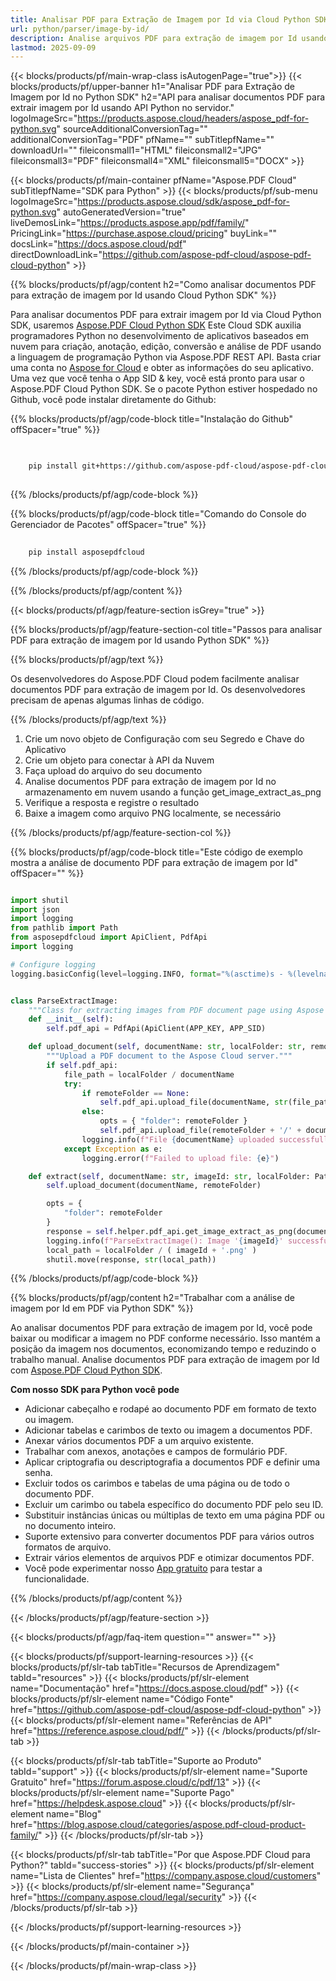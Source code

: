 ```yaml
---
title: Analisar PDF para Extração de Imagem por Id via Cloud Python SDK
url: python/parser/image-by-id/
description: Analise arquivos PDF para extração de imagem por Id usando Aspose.PDF Cloud SDK para Python. Melhore a descobribilidade e indexação.
lastmod: 2025-09-09
---
```


{{< blocks/products/pf/main-wrap-class isAutogenPage="true">}}
{{< blocks/products/pf/upper-banner h1="Analisar PDF para Extração de Imagem por Id no Python SDK" h2="API para analisar documentos PDF para extrair imagem por Id usando API Python no servidor." logoImageSrc="https://products.aspose.cloud/headers/aspose_pdf-for-python.svg" sourceAdditionalConversionTag="" additionalConversionTag="PDF" pfName="" subTitlepfName="" downloadUrl="" fileiconsmall1="HTML" fileiconsmall2="JPG" fileiconsmall3="PDF" fileiconsmall4="XML" fileiconsmall5="DOCX" >}}

{{< blocks/products/pf/main-container pfName="Aspose.PDF Cloud" subTitlepfName="SDK para Python" >}}
{{< blocks/products/pf/sub-menu logoImageSrc="https://products.aspose.cloud/sdk/aspose_pdf-for-python.svg"
autoGeneratedVersion="true"
liveDemosLink="https://products.aspose.app/pdf/family/" PricingLink="https://purchase.aspose.cloud/pricing" buyLink="" docsLink="https://docs.aspose.cloud/pdf"  directDownloadLink="https://github.com/aspose-pdf-cloud/aspose-pdf-cloud-python" >}}

{{% blocks/products/pf/agp/content h2="Como analisar documentos PDF para extração de imagem por Id usando Cloud Python SDK" %}}

Para analisar documentos PDF para extrair imagem por Id via Cloud Python SDK, usaremos
[Aspose.PDF Cloud Python SDK](https://products.aspose.cloud/pdf/python/)
Este Cloud SDK auxilia programadores Python no desenvolvimento de aplicativos baseados em nuvem para criação, anotação, edição, conversão e análise de PDF usando a linguagem de programação Python via Aspose.PDF REST API. Basta criar uma conta no [Aspose for Cloud](https://dashboard.aspose.cloud/#/apps) e obter as informações do seu aplicativo. Uma vez que você tenha o App SID & key, você está pronto para usar o Aspose.PDF Cloud Python SDK. Se o pacote Python estiver hospedado no Github, você pode instalar diretamente do Github:

{{% blocks/products/pf/agp/code-block title="Instalação do Github" offSpacer="true" %}}

```bash

     
    pip install git+https://github.com/aspose-pdf-cloud/aspose-pdf-cloud-python.git
     

```

{{% /blocks/products/pf/agp/code-block %}}

{{% blocks/products/pf/agp/code-block title="Comando do Console do Gerenciador de Pacotes" offSpacer="true" %}}

```bash
     
    pip install asposepdfcloud

```

{{% /blocks/products/pf/agp/code-block %}}

{{% /blocks/products/pf/agp/content %}}

{{< blocks/products/pf/agp/feature-section isGrey="true" >}}

{{% blocks/products/pf/agp/feature-section-col title="Passos para analisar PDF para extração de imagem por Id usando Python SDK" %}}

{{% blocks/products/pf/agp/text %}}

Os desenvolvedores do Aspose.PDF Cloud podem facilmente analisar documentos PDF para extração de imagem por Id. Os desenvolvedores precisam de apenas algumas linhas de código.

{{% /blocks/products/pf/agp/text %}}

1. Crie um novo objeto de Configuração com seu Segredo e Chave do Aplicativo
1. Crie um objeto para conectar à API da Nuvem
1. Faça upload do arquivo do seu documento
1. Analise documentos PDF para extração de imagem por Id no armazenamento em nuvem usando a função get_image_extract_as_png
1. Verifique a resposta e registre o resultado
1. Baixe a imagem como arquivo PNG localmente, se necessário

{{% /blocks/products/pf/agp/feature-section-col %}}

{{% blocks/products/pf/agp/code-block title="Este código de exemplo mostra a análise de documento PDF para extração de imagem por Id" offSpacer="" %}}

```python

import shutil
import json
import logging
from pathlib import Path
from asposepdfcloud import ApiClient, PdfApi
import logging

# Configure logging
logging.basicConfig(level=logging.INFO, format="%(asctime)s - %(levelname)s - %(message)s")


class ParseExtractImage:
    """Class for extracting images from PDF document page using Aspose PDF Cloud API."""
    def __init__(self):
        self.pdf_api = PdfApi(ApiClient(APP_KEY, APP_SID)

    def upload_document(self, documentName: str, localFolder: str, remoteFolder: str):
        """Upload a PDF document to the Aspose Cloud server."""
        if self.pdf_api:
            file_path = localFolder / documentName
            try:
                if remoteFolder == None:
                    self.pdf_api.upload_file(documentName, str(file_path))
                else:
                    opts = { "folder": remoteFolder }
                    self.pdf_api.upload_file(remoteFolder + '/' + documentName, file_path)
                logging.info(f"File {documentName} uploaded successfully.")
            except Exception as e:
                logging.error(f"Failed to upload file: {e}")

    def extract(self, documentName: str, imageId: str, localFolder: Path, remoteFolder: Path):
        self.upload_document(documentName, remoteFolder)

        opts = {
            "folder": remoteFolder
        }
        response = self.helper.pdf_api.get_image_extract_as_png(documentName, imageId, **opts)
        logging.info(f"ParseExtractImage(): Image '{imageId}' successfully extracted from the document '{documentName}'.")
        local_path = localFolder / ( imageId + '.png' )
        shutil.move(response, str(local_path))

```

{{% /blocks/products/pf/agp/code-block %}}

{{% blocks/products/pf/agp/content h2="Trabalhar com a análise de imagem por Id em PDF via Python SDK" %}}

Ao analisar documentos PDF para extração de imagem por Id, você pode baixar ou modificar a imagem no PDF conforme necessário. Isso mantém a posição da imagem nos documentos, economizando tempo e reduzindo o trabalho manual.
Analise documentos PDF para extração de imagem por Id com [Aspose.PDF Cloud Python SDK](https://products.aspose.cloud/pdf/python/).

**Com nosso SDK para Python você pode**

+ Adicionar cabeçalho e rodapé ao documento PDF em formato de texto ou imagem.
+ Adicionar tabelas e carimbos de texto ou imagem a documentos PDF.
+ Anexar vários documentos PDF a um arquivo existente.
+ Trabalhar com anexos, anotações e campos de formulário PDF.
+ Aplicar criptografia ou descriptografia a documentos PDF e definir uma senha.
+ Excluir todos os carimbos e tabelas de uma página ou de todo o documento PDF.
+ Excluir um carimbo ou tabela específico do documento PDF pelo seu ID.
+ Substituir instâncias únicas ou múltiplas de texto em uma página PDF ou no documento inteiro.
+ Suporte extensivo para converter documentos PDF para vários outros formatos de arquivo.
+ Extrair vários elementos de arquivos PDF e otimizar documentos PDF.
+ Você pode experimentar nosso [App gratuito](https://products.aspose.app/pdf/) para testar a funcionalidade.

{{% /blocks/products/pf/agp/content %}}

{{< /blocks/products/pf/agp/feature-section >}}

{{< blocks/products/pf/agp/faq-item question="" answer="" >}}

{{< blocks/products/pf/support-learning-resources >}}
{{< blocks/products/pf/slr-tab tabTitle="Recursos de Aprendizagem" tabId="resources" >}}
{{< blocks/products/pf/slr-element name="Documentação" href="https://docs.aspose.cloud/pdf" >}}
{{< blocks/products/pf/slr-element name="Código Fonte" href="https://github.com/aspose-pdf-cloud/aspose-pdf-cloud-python" >}}
{{< blocks/products/pf/slr-element name="Referências de API" href="https://reference.aspose.cloud/pdf/" >}}
{{< /blocks/products/pf/slr-tab >}}

{{< blocks/products/pf/slr-tab tabTitle="Suporte ao Produto" tabId="support" >}}
{{< blocks/products/pf/slr-element name="Suporte Gratuito" href="https://forum.aspose.cloud/c/pdf/13" >}}
{{< blocks/products/pf/slr-element name="Suporte Pago" href="https://helpdesk.aspose.cloud" >}}
{{< blocks/products/pf/slr-element name="Blog" href="https://blog.aspose.cloud/categories/aspose.pdf-cloud-product-family/" >}}
{{< /blocks/products/pf/slr-tab >}}

{{< blocks/products/pf/slr-tab tabTitle="Por que Aspose.PDF Cloud para Python?" tabId="success-stories" >}}
{{< blocks/products/pf/slr-element name="Lista de Clientes" href="https://company.aspose.cloud/customers" >}}
{{< blocks/products/pf/slr-element name="Segurança" href="https://company.aspose.cloud/legal/security" >}}
{{< /blocks/products/pf/slr-tab >}}

{{< /blocks/products/pf/support-learning-resources >}}

{{< /blocks/products/pf/main-container >}}

{{< /blocks/products/pf/main-wrap-class >}}


